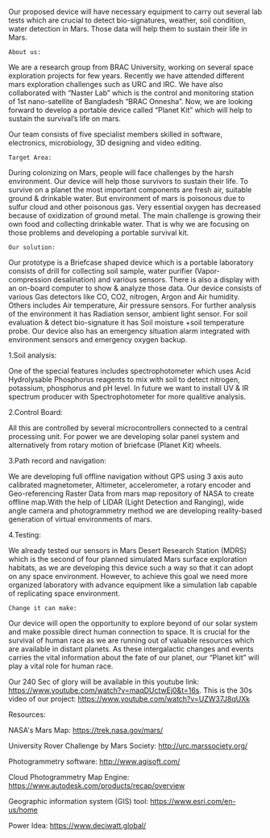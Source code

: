 Our proposed device will have necessary equipment to carry out several lab tests which are crucial to detect bio-signatures, weather, soil condition, water detection in Mars. Those data will help them to sustain their life in Mars.


    About us:

We are a research group from BRAC University, working on several space exploration projects for few years. Recently we have attended different mars exploration challenges such as URC and IRC. We have also collaborated with “Naster Lab” which is the control and monitoring station of 1st nano-satellite of Bangladesh “BRAC Onnesha”. Now, we are looking forward to develop a portable device called “Planet Kit” which will help to sustain the survival’s life on mars.

Our team consists of five specialist members skilled in software, electronics, microbiology, 3D designing and video editing.

    Target Area:

During colonizing on Mars, people will face challenges by the harsh environment. Our device will help those survivors to sustain their life. To survive on a planet the most important components are fresh air, suitable ground & drinkable water. But environment of mars is poisonous due to sulfur cloud and other poisonous gas. Very essential oxygen has decreased because of oxidization of ground metal. The main challenge is growing their own food and collecting drinkable water. That is why we are focusing on those problems and developing a portable survival kit.

    Our solution:

Our prototype is a Briefcase shaped device which is a portable laboratory consists of drill for collecting soil sample, water purifier (Vapor-compression desalination) and various sensors. There is also a display with an on-board computer to show & analyze those data. Our device consists of various Gas detectors like CO, CO2, nitrogen, Argon and Air humidity. Others includes Air temperature, Air pressure sensors. For further analysis of the environment it has Radiation sensor, ambient light sensor. For soil evaluation & detect bio-signature it has Soil moisture +soil temperature probe. Our device also has an emergency situation alarm integrated with environment sensors and emergency oxygen backup.

1.Soil analysis:

One of the special features includes spectrophotometer which uses Acid Hydrolysable Phosphorus reagents to mix with soil to detect nitrogen, potassium, phosphorus and pH level. In future we want to install UV & IR spectrum producer with Spectrophotometer for more qualitive analysis.

2.Control Board:

All this are controlled by several microcontrollers connected to a central processing unit. For power we are developing solar panel system and alternatively from rotary motion of briefcase (Planet Kit) wheels.


3.Path record and navigation:

We are developing full offline navigation without GPS using 3 axis auto calibrated magnetometer, Altimeter, accelerometer, a rotary encoder and Geo-referencing Raster Data from mars map repository of NASA to create offline map.With the help of LIDAR (Light Detection and Ranging), wide angle camera and photogrammetry method we are developing reality-based generation of virtual environments of mars.


4.Testing:

We already tested our sensors in Mars Desert Research Station (MDRS) which is the second of four planned simulated Mars surface exploration habitats, as we are developing this device such a way so that it can adopt on any space environment. However, to achieve this goal we need more organized laboratory with advance equipment like a simulation lab capable of replicating space environment.


    Change it can make:

Our device will open the opportunity to explore beyond of our solar system and make possible direct human connection to space. It is crucial for the survival of human race as we are running out of valuable resources which are available in distant planets. As these intergalactic changes and events carries the vital information about the fate of our planet, our “Planet kit” will play a vital role for human race.

Our 240 Sec of glory will be available in this youtube link: https://www.youtube.com/watch?v=maqDUctwEj0&t=16s.
This is the 30s video of our project: https://www.youtube.com/watch?v=UZW37J8qUXk


Resources:

NASA's Mars Map: https://trek.nasa.gov/mars/

University Rover Challenge by Mars Society: http://urc.marssociety.org/

Photogrammetry software: http://www.agisoft.com/

Cloud Photogrammetry Map Engine: https://www.autodesk.com/products/recap/overview

Geographic information system (GIS) tool: https://www.esri.com/en-us/home

Power Idea: https://www.deciwatt.global/


